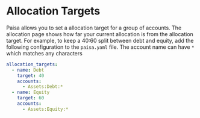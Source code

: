 # Allocation Targets

Paisa allows you to set a allocation target for a group of
accounts. The allocation page shows how far your current allocation is
from the allocation target. For example, to keep a 40:60 split between
debt and equity, add the following configuration to the `paisa.yaml`
file. The account name can have `*` which matches any characters

```yaml
allocation_targets:
  - name: Debt
    target: 40
    accounts:
      - Assets:Debt:*
  - name: Equity
    target: 60
    accounts:
      - Assets:Equity:*
```
